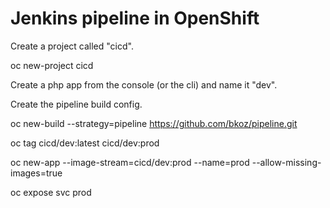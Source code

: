 # Jenkins pipeline in OpenShift

Create a project called "cicd".

oc new-project cicd

Create a php app from the console (or the cli) and name it "dev".

Create the pipeline build config.

oc new-build --strategy=pipeline https://github.com/bkoz/pipeline.git

oc tag cicd/dev:latest cicd/dev:prod

oc new-app --image-stream=cicd/dev:prod --name=prod --allow-missing-images=true

oc expose svc prod



